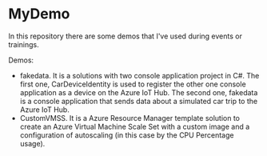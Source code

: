 
# MyDemo
In this repository there are some demos that I've used during events or trainings.

Demos:
- fakedata. It is a solutions with two console application project in C#. The first one, CarDeviceIdentity is used to register the other one console application as a device on the Azure IoT Hub. The second one, fakedata is a console application that sends data about a simulated car trip to the Azure IoT Hub. 
- CustomVMSS. It is a Azure Resource Manager template solution to create an Azure Virtual Machine Scale Set with a custom image and a configuration of autoscaling (in this case by the CPU Percentage usage).
